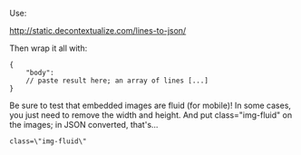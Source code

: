 Use:

http://static.decontextualize.com/lines-to-json/


Then wrap it all with:

```
{
    "body": 
    // paste result here; an array of lines [...]
}
```

Be sure to test that embedded images are fluid (for mobile)! In some cases, you just need to remove the width and height.
And put class="img-fluid" on the images; in JSON converted, that's...

```
class=\"img-fluid\"
```

